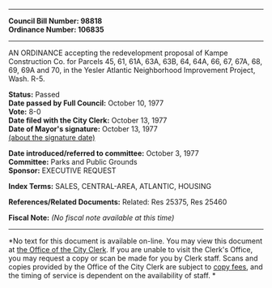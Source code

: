* * * * *  
  
**Council Bill Number: [](#h0)[](#h2)98818**   
**Ordinance Number: 106835**  
  
* * * * *  
  
AN ORDINANCE accepting the redevelopment proposal of Kampe Construction Co. for Parcels 45, 61, 61A, 63A, 63B, 64, 64A, 66, 67, 67A, 68, 69, 69A and 70, in the Yesler Atlantic Neighborhood Improvement Project, Wash. R-5.  
  
**Status:** Passed   
**Date passed by Full Council:** October 10, 1977   
**Vote:** 8-0   
**Date filed with the City Clerk:** October 13, 1977   
**Date of Mayor's signature:** October 13, 1977   
[(about the signature date)](/~public/approvaldate.htm)   
  
  
**Date introduced/referred to committee:** October 3, 1977   
**Committee:** Parks and Public Grounds   
**Sponsor:** EXECUTIVE REQUEST   
  
**Index Terms:** SALES, CENTRAL-AREA, ATLANTIC, HOUSING  
  
**References/Related Documents:** Related: Res 25375, Res 25460  
  
**Fiscal Note:** *(No fiscal note available at this time)*  
  
* * * * *  
  
*No text for this document is available on-line. You may view this document at [the Office of the City Clerk](http://www.seattle.gov/leg/clerk/contactUs.htm). If you are unable to visit the Clerk's Office, you may request a copy or scan be made for you by Clerk staff. Scans and copies provided by the Office of the City Clerk are subject to [copy fees](http://clerk.seattle.gov/~public/clerkfees.htm), and the timing of service is dependent on the availability of staff. *  
  
  
